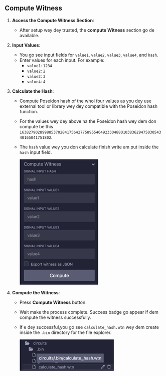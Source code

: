 ## Compute Witness

1. **Access the Compute Witness Section**:
    - After setup wey dey trusted, the **compute Witness** section go de available.

2. **Input Values**:
    - You go see input fields for `value1`, `value2`, `value3`, `value4`, and `hash`.
    - Enter values for each input. For example:
       - `value1`: `1234`
       - `value2`: `2`
       - `value3`: `3`
       - `value4`: `4`

3. **Calculate the Hash**:

    - Compute Poseidon hash of the whol four values as you dey use external tool or library wey dey compatible with the Poseidon hash function.
    - For the values wey dey above na the Poseidon hash wey dem don compute be this
      `16382790289988537028417564277589554649233048801038362947503054340165041751802`.
    - The `hash` value wey you don calculate finish write am put inside the `hash` input field.

         <img src="https://raw.githubusercontent.com/ethereum/remix-workshops/master/CircomHashChecker/step-6/images/compute_witness.png" alt="compute-witness" width=250 height=400>

4. **Compute the Witness**:

    - Press **Compute Witness** button.
    - Wait make the process complete. Success badge go appear if dem compute the witness successfully.
    - If e dey successful,you go see `calculate_hash.wtn` wey dem create inside the `.bin` directory for the file explorer.

         <img src="https://raw.githubusercontent.com/ethereum/remix-workshops/master/CircomHashChecker/step-6/images/witness_computed.png" alt="witness-computed" width=300 height=100>